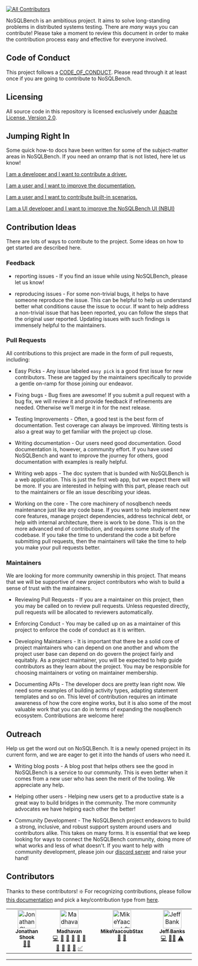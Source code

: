 [![All Contributors](https://img.shields.io/github/all-contributors/nosqlbench/nosqlbench?color=ee8449&style=flat-square)](#contributors)

NoSQLBench is an ambitious project. It aims to solve long-standing problems in distributed systems
testing. There are *many* ways you can contribute! Please take a moment to review this document
in order to make the contribution process easy and effective for everyone involved.

## Code of Conduct

This project follows a [CODE_OF_CONDUCT](CODE_OF_CONDUCT.md). Please read
through it at least once if you are going to contribute to NoSQLBench.

## Licensing

All source code in this repository is licensed exclusively under
[Apache License, Version 2.0](http://www.apache.org/licenses/LICENSE-2.0).

## Jumping Right In

Some quick how-to docs have been written for some of the subject-matter
areas in NoSQLBench. If you need an onramp that is not listed, here let us
know!

[I am a developer and I want to contribute a driver.](devdocs/devguide/drivers/README.md)

[I am a user and I want to improve the documentation.](devdocs/devguide/nb_docs.md)

[I am a user and I want to contribute built-in scenarios.](devdocs/devguide/adding_scenarios.md)

[I am a UI developer and I want to improve the NoSQLBench UI (NBUI)](devdocs/devguide/nbui/README.md)

## Contribution Ideas

There are lots of ways to contribute to the project. Some ideas on how to
get started are described here.

### Feedback

- reporting issues - If you find an issue while using NoSQLBench, please let us know!

- reproducing issues - For some non-trivial bugs, it helps to have someone reproduce the issue.
  This can be helpful to help us understand better what conditions cause the issue to occur. If want to help
  address a non-trivial issue that has been reported, you can follow the steps that the original user
  reported. Updating issues with such findings is immensely helpful to the maintainers.

### Pull Requests

All contributions to this project are made in the form of pull requests, including:

- Easy Picks - Any issue labeled `easy pick` is a good first issue for new contributors. These are tagged
  by the maintainers specifically to provide a gentle on-ramp for those joining our endeavor.

- Fixing bugs - Bug fixes are awesome! If you submit a pull request with a bug fix, we will review it
  and provide feedback if refinements are needed. Otherwise we'll merge it in for the next release.

- Testing Improvements - Often, a good test is the best form of documentation. Test coverage can always
  be improved. Writing tests is also a great way to get familiar with the project up close.

- Writing documentation - Our users need good documentation. Good documentation is, however, a community
  effort. If you have used NoSQLBench and want to improve the journey for others, good documentation
  with examples is really helpful.

- Writing web apps - The doc system that is bunded with NoSQLBench is a web application. This is just
  the first web app, but we expect there will be more. If you are interested in helping with this part,
  please reach out to the maintainers or file an issue describing your ideas.

- Working on the core - The core machinery of nosqlbench needs maintenance just like any code base. If you
  want to help implement new core features, manage project dependencies, address technical debt, or help
  with internal architecture, there is work to be done. This is on the more advanced end of contribution,
  and requires some study of the codebase. If you take the time to understand the code a bit before submitting
  pull requests, then the maintainers will take the time to help you make your pull requests better.

### Maintainers

We are looking for more community ownership in this project. That means that we will be supportive of
new project contributors who wish to build a sense of trust with the maintainers.

- Reviewing Pull Requests - If you are a maintainer on this project, then
  you may be called on to review pull requests. Unless requested directly,
  pull requests will be allocated to reviewers automatically.

- Enforcing Conduct - You may be called up on as a maintainer of this
  project to enforce the code of conduct as it is written.

- Developing Maintainers - It is important that there be a solid core of
  project maintainers who can depend on one another and whom the project
  user base can depend on do govern the project fairly and equitably. As a
  project maintainer, you will be expected to help guide contributors as
  they learn about the project. You may be responsible for choosing
  maintainers or voting on maintainer membership.

- Documenting APIs - The developer docs are pretty lean right now. We need
  some examples of building activity types, adapting statement templates
  and so on. This level of contribution requires an intimate awareness of
  how the core engine works, but it is also some of the most valuable work
  that you can do in terms of expanding the nosqlbench ecosystem.
  Contributions are welcome here!


## Outreach

Help us get the word out on NoSQLBench. It is a newly opened project in its current form, and we
are eager to get it into the hands of users who need it.

- Writing blog posts - A blog post that helps others see the good in
  NoSQLBench is a service to our community. This is even better when it
  comes from a new user who has seen the merit of the tooling. We
  appreciate any help.

- Helping other users - Helping new users get to a productive state is a
  great way to build bridges in the community. The more community
  advocates we have helping each other the better!

- Community Development - The NoSQLBench project endeavors to build a
  strong, inclusive, and robust support system around users and
  contributors alike. This takes on many forms. It is essential that we
  keep looking for ways to connect the NoSQLBench community, doing more of
  what works and less of what doesn't. If you want to help with community
  development, please join our
  [discord server](https://discord.gg/dBHRakusMN) and raise your hand!


## Contributors
Thanks to these contributors! :sparkle:
For recognizing contributions, please follow [this documentation](https://allcontributors.org/docs/en/bot/usage) and pick a key/contribution type from [here](https://allcontributors.org/docs/en/emoji-key).

<!-- ALL-CONTRIBUTORS-LIST:START - Do not remove or modify this section -->
<!-- prettier-ignore-start -->
<!-- markdownlint-disable -->
<table>
  <tbody>
    <tr>
      <td align="center" valign="top" width="14.28%"><a href="https://github.com/jshook"><img src="https://avatars.githubusercontent.com/u/2148847?v=4?s=50" width="50px;" alt="Jonathan Shook"/><br /><sub><b>Jonathan Shook</b></sub></a><br /><a href="#mentoring-jshook" title="Mentoring">🧑‍🏫</a></td>
      <td align="center" valign="top" width="14.28%"><a href="https://github.com/msmygit"><img src="https://avatars.githubusercontent.com/u/19366623?v=4?s=50" width="50px;" alt="Madhavan"/><br /><sub><b>Madhavan</b></sub></a><br /><a href="https://github.com/nosqlbench/nosqlbench/commits?author=msmygit" title="Code">💻</a> <a href="https://github.com/nosqlbench/nosqlbench/issues?q=author%3Amsmygit" title="Bug reports">🐛</a> <a href="https://github.com/nosqlbench/nosqlbench/commits?author=msmygit" title="Documentation">📖</a> <a href="#ideas-msmygit" title="Ideas, Planning, & Feedback">🤔</a> <a href="#question-msmygit" title="Answering Questions">💬</a> <a href="#research-msmygit" title="Research">🔬</a> <a href="https://github.com/nosqlbench/nosqlbench/pulls?q=is%3Apr+reviewed-by%3Amsmygit" title="Reviewed Pull Requests">👀</a> <a href="#tool-msmygit" title="Tools">🔧</a> <a href="#userTesting-msmygit" title="User Testing">📓</a> <a href="#talk-msmygit" title="Talks">📢</a> <a href="#tutorial-msmygit" title="Tutorials">✅</a></td>
      <td align="center" valign="top" width="14.28%"><a href="https://github.com/MikeYaacoubStax"><img src="https://avatars.githubusercontent.com/u/117678633?v=4?s=50" width="50px;" alt="MikeYaacoubStax"/><br /><sub><b>MikeYaacoubStax</b></sub></a><br /><a href="https://github.com/nosqlbench/nosqlbench/pulls?q=is%3Apr+reviewed-by%3AMikeYaacoubStax" title="Reviewed Pull Requests">👀</a> <a href="#tool-MikeYaacoubStax" title="Tools">🔧</a></td>
      <td align="center" valign="top" width="14.28%"><a href="http://jjbanks.com"><img src="https://avatars.githubusercontent.com/u/4078933?v=4?s=50" width="50px;" alt="Jeff Banks"/><br /><sub><b>Jeff Banks</b></sub></a><br /><a href="https://github.com/nosqlbench/nosqlbench/commits?author=jeffbanks" title="Code">💻</a> <a href="#mentoring-jeffbanks" title="Mentoring">🧑‍🏫</a> <a href="https://github.com/nosqlbench/nosqlbench/commits?author=jeffbanks" title="Tests">⚠️</a></td>
    </tr>
  </tbody>
</table>

<!-- markdownlint-restore -->
<!-- prettier-ignore-end -->

<!-- ALL-CONTRIBUTORS-LIST:END -->

---
